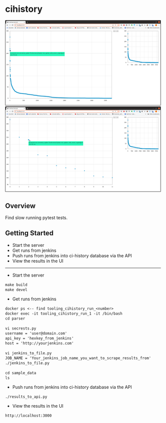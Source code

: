 # cihistory

<img src="screenshots/ci1.png">
<br>
<img src="screenshots/ci2.png">

## Overview
Find slow running pytest tests.

## Getting Started

* Start the server
* Get runs from jenkins
* Push runs from jenkins into ci-history database via the API
* View the results in the UI

<hr>

* Start the server

```
make build
make devel
```

* Get runs from jenkins

```
docker ps <-- find tooling_cihistory_run_<number>
docker exec -it tooling_cihistory_run_1 -it /bin/bash
cd parser

vi secrests.py
username = 'user@domain.com'
api_key = 'hexkey_from_jenkins'
host = 'http://yourjenkins.com'

vi jenkins_to_file.py
JOB_NAME = 'Your_jenkins_job_name_you_want_to_scrape_results_from'
./jenkins_to_file.py

cd sample_data
ls
```

* Push runs from jenkins into ci-history database via the API

```
./results_to_api.py
```

* View the results in the UI

```
http://localhost:3000
```
